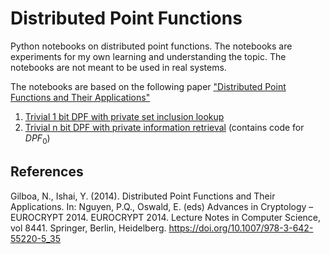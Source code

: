 # Distributed Point Functions

Python notebooks on distributed point functions.
The notebooks are experiments for my own learning and understanding the topic.
The notebooks are not meant to be used in real systems.

The notebooks are based on the following paper ["Distributed Point Functions and Their Applications"](https://link.springer.com/content/pdf/10.1007/978-3-642-55220-5_35.pdf)

1. [Trivial 1 bit DPF with private set inclusion lookup](0_trivial_single_bit_DPF.ipynb)
2. [Trivial n bit DPF with private information retrieval](1_trivial_multi_bit_DPF.ipynb) (contains code for $DPF_0$)

## References

Gilboa, N., Ishai, Y. (2014). Distributed Point Functions and Their Applications. In: Nguyen, P.Q., Oswald, E. (eds) Advances in Cryptology – EUROCRYPT 2014. EUROCRYPT 2014. Lecture Notes in Computer Science, vol 8441. Springer, Berlin, Heidelberg. https://doi.org/10.1007/978-3-642-55220-5_35
